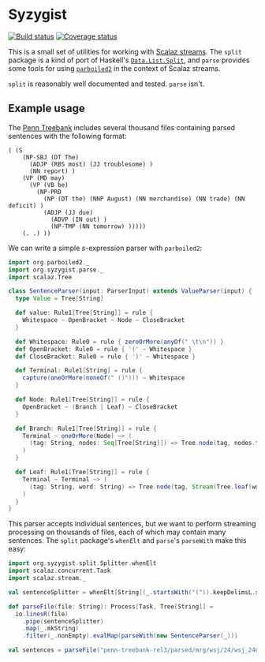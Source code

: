 # Syzygist

[![Build status](https://img.shields.io/travis/travisbrown/syzygist/master.svg)](http://travis-ci.org/travisbrown/syzygist) [![Coverage status](https://img.shields.io/coveralls/travisbrown/syzygist/master.svg)](https://coveralls.io/r/travisbrown/syzygist?branch=master)

This is a small set of utilities for working with
[Scalaz streams](https://github.com/scalaz/scalaz-stream).
The `split` package is a kind of port of Haskell's
[`Data.List.Split`](http://hackage.haskell.org/package/split-0.1.1/docs/Data-List-Split.html),
and `parse` provides some tools for using
[`parboiled2`](http://hackage.haskell.org/package/split-0.1.1/docs/Data-List-Split.html)
in the context of Scalaz streams.

`split` is reasonably well documented and tested. `parse` isn't.

## Example usage

The [Penn Treebank](http://www.cis.upenn.edu/~treebank/) includes several
thousand files containing parsed sentences with the following format:

```
( (S 
    (NP-SBJ (DT The) 
      (ADJP (RBS most) (JJ troublesome) )
      (NN report) )
    (VP (MD may) 
      (VP (VB be) 
        (NP-PRD 
          (NP (DT the) (NNP August) (NN merchandise) (NN trade) (NN deficit) )
          (ADJP (JJ due) 
            (ADVP (IN out) )
            (NP-TMP (NN tomorrow) )))))
    (. .) ))
```

We can write a simple _s_-expression parser with `parboiled2`:

``` scala
import org.parboiled2._
import org.syzygist.parse._
import scalaz.Tree

class SentenceParser(input: ParserInput) extends ValueParser(input) {
  type Value = Tree[String]

  def value: Rule1[Tree[String]] = rule {
    Whitespace ~ OpenBracket ~ Node ~ CloseBracket
  }

  def Whitespace: Rule0 = rule { zeroOrMore(anyOf(" \t\n")) }
  def OpenBracket: Rule0 = rule { '(' ~ Whitespace }
  def CloseBracket: Rule0 = rule { ')' ~ Whitespace }

  def Terminal: Rule1[String] = rule {
    capture(oneOrMore(noneOf(" ()"))) ~ Whitespace
  }

  def Node: Rule1[Tree[String]] = rule {
    OpenBracket ~ (Branch | Leaf) ~ CloseBracket
  }

  def Branch: Rule1[Tree[String]] = rule {
    Terminal ~ oneOrMore(Node) ~> (
      (tag: String, nodes: Seq[Tree[String]]) => Tree.node(tag, nodes.toStream)
    )
  }

  def Leaf: Rule1[Tree[String]] = rule {
    Terminal ~ Terminal ~> (
      (tag: String, word: String) => Tree.node(tag, Stream(Tree.leaf(word)))
    )
  }
}
```

This parser accepts individual sentences, but we want to perform streaming
processing on thousands of files, each of which may contain many sentences. The
`split` package's `whenElt` and `parse`'s `parseWith` make this easy:

``` scala
import org.syzygist.split.Splitter.whenElt
import scalaz.concurrent.Task
import scalaz.stream._

val sentenceSplitter = whenElt[String](_.startsWith("(")).keepDelimsL.split

def parseFile(file: String): Process[Task, Tree[String]] =
  io.linesR(file)
    .pipe(sentenceSplitter)
    .map(_.mkString)
    .filter(_.nonEmpty).evalMap(parseWith(new SentenceParser(_)))

val sentences = parseFile("penn-treebank-rel3/parsed/mrg/wsj/24/wsj_2400.mrg")
```
